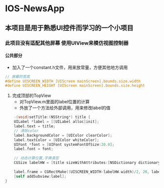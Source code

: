 # IOS-NewsApp

## 本项目是用于熟悉UI控件而学习的一个小项目

### 此项目没有适配其他屏幕  使用UIView来模仿视图控制器

#### 公共部分
- 加入了一个constant.h文件，用来放常量，方便其他地方调用
```objective-c
// 屏幕的宽高
#define UISCREEN_WIDTH [UIScreen mainScreen].bounds.size.width
#define UISCREEN_HEIGHT [UIScreen mainScreen].bounds.size.height
```

1. 完成顶部的TopView
	- 对TopView.m里面的label位置的计算
	- 外放了一个方法给外部调用，用来修改label的值
```objective-c
	-(void)setTitle:(NSString*) title {
    UILabel *label = [[UILabel alloc]init];
    label.text = title;
    // 清除color
    label.backgroundColor = [UIColor clearColor];
    label.textColor = [UIColor whiteColor];
    UIFont *font = [UIFont systemFontOfSize:20.0];
    label.font = font;
    
    // 动态计算位置,字典类型
    CGSize labelHW = [title sizeWithAttributes:[NSDictionary dictionaryWithObjectsAndKeys:font,NSFontAttributeName, nil]];
    
    label.frame = CGRectMake((UISCREEN_WIDTH-labelHW.width)/2, 20, labelHW.width, labelHW.height);
    [self addSubview:label];
}
```